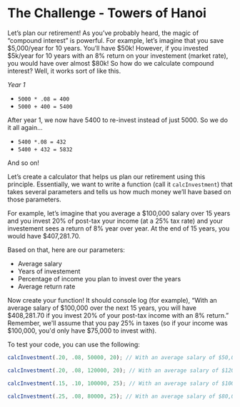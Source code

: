 # The Challenge - Towers of Hanoi

Let’s plan our retirement! As you’ve probably heard, the magic of “compound interest” is powerful. For example, let’s imagine that you save $5,000/year for 10 years. You’ll have $50k! However, if you invested $5k/year for 10 years with an 8% return on your investement (market rate), you would have over almost $80k! So how do we calculate compound interest? Well, it works sort of like this.

_Year 1_
* `5000 * .08 = 400`
* `5000 + 400 = 5400`

After year 1, we now have 5400 to re-invest instead of just 5000. So we do it all again…

* `5400 *.08 = 432`
* `5400 + 432 = 5832`

And so on!

Let’s create a calculator that helps us plan our retirement using this principle. Essentially, we want to write a function (call it `calcInvestment`) that takes several parameters and tells us how much money we’ll have based on those parameters.

For example, let’s imagine that you average a $100,000 salary over 15 years and you invest 20% of post-tax your income (at a 25% tax rate) and your investement sees a return of 8% year over year. At the end of 15 years, you would have $407,281.70.

Based on that, here are our parameters:
* Average salary
* Years of investement
* Percentage of income you plan to invest over the years
* Average return rate

Now create your function! It should console log (for example), “With an average salary of $100,000 over the next 15 years, you will have $408,281.70 if you invest 20% of your post-tax income with an 8% return.” Remember, we'll assume that you pay 25% in taxes (so if your income was $100,000, you'd only have $75,000 to invest with).

To test your code, you can use the following:

```js
calcInvestment(.20, .08, 50000, 20); // With an average salary of $50,000 over the next 20 years, you will have $343,214 if you invest 20% of your post-tax income with an 8% return.

calcInvestment(.20, .08, 120000, 20); // With an average salary of $120,000 over the next 20 years, you will have $823,715 if you invest 20% of your post-tax income with an 8% return.

calcInvestment(.15, .10, 100000, 25); // With an average salary of $100,000 over the next 25 years, you will have $1,106,404 if you invest 15% of your post-tax income with a 10% return.

calcInvestment(.25, .08, 80000, 25); // With an average salary of $80,000 over the next 25 years, you will have $1,096,589 if you invest 25% of your post-tax income with a 10% return.
```
